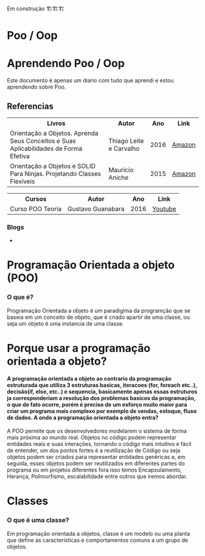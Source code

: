 Em construção 🏗️🏗️🏗️

# Poo / Oop

# Aprendendo Poo / Oop

Este documento é apenas um diario com tudo que aprendi e estou aprendendo sobre Poo.

## Referencias

<table>
 <tr>
   <th>
     Livros
   </th>
   <th>
     Autor
   </th>
   <th>
     Ano
   </th>
   <th>
     Link
   </th>
 </tr>
 <tr>
   <td>
     Orientação a Objetos. Aprenda Seus Conceitos e Suas Aplicabilidades de Forma Efetiva
   </td>
   <td>
     Thiago Leite e Carvalho
   </td>
    <td>
       2016
   </td>
   <td>
     <a href="https://abrir.link/X3I2w"> Amazon</a>
   </td>
 </tr>
   <tr>
     <td>
       Orientação a Objetos e SOLID Para Ninjas. Projetando Classes Flexíveis
     </td>
     <td>
       Maurício Aniche 
     </td>
     <td>
       2015
     </td>
     <td>
      <a href="https://abrir.link/SYL6h"> Amazon</a>
     </td>
   </tr>
  
</table>

<table>
 <tr>
   <th>
     Cursos
   </th>
   <th>
     Autor
   </th>
   <th>
     Ano
   </th>
   <th>
     Link
   </th>
 </tr>
  
  <tr>
     <td>
       Curso POO Teoria
     </td>
     <td>
       Gustavo Guanabara
     </td>
     <td>
       2016
     </td>
     <td>
      <a href="https://www.youtube.com/watch?v=KlIL63MeyMY&list=PLHz_AreHm4dkqe2aR0tQK74m8SFe-aGsY)https://www.youtube.com/watch?v=KlIL63MeyMY&list=PLHz_AreHm4dkqe2aR0tQK74m8SFe-aGsY"> Youtube</a>
     </td>
   </tr>
  
</table>

### Blogs
<ul>
  <li></li>
</ul>

# Programação Orientada a objeto (POO)
### O que é?
Programação Orientada a objeto é um paradigima da programção que se baseia em um conceito de objeto, que é criado apartir de uma classe, ou seja um objeto é uma instancia de uma classe.

# Porque usar a programação orientada a objeto?
#### A programação orientada a objeto ao contrario da programação estruturada que utiliza 3 estruturas basicas, iteracoes (for, foreach etc..), decisão(if, else, etc..) e sequencia, basicamente apenas essas estruturos ja corresponderiam a resolução dos problemas basicos da programação, o que de fato ocorre, porém é preciso de um esforço muito maior para criar um programa mais complexo por exemplo de vendas, estoque, fluxo de dados. A onde a programação orientada a objeto entra? 
A POO permite que os desenvolvedores modelarem o sistema de forma mais próxima ao mundo real. Objetos no código podem representar entidades reais e suas interações, tornando o código mais intuitivo e fácil de entender, um dos pontos fortes é a reutilização de Código ou seja  objetos podem ser criados para representar entidades genéricas e, em seguida, esses objetos podem ser reutilizados em diferentes partes do programa ou em projetos diferentes fora isso temos Encapsulamento, Herança, Polimorfismo, escalabilidade entre outros que iremos abordar.

# Classes
### O que é uma classe? 
Em programação orientada a objetos, classe é um modelo ou uma planta que define as características e comportamentos comuns a um grupo de objetos.
